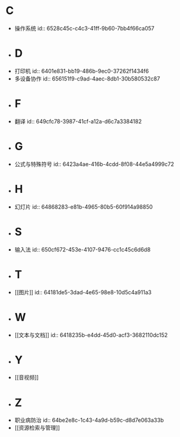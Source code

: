 # C
- 操作系统
  id:: 6528c45c-c4c3-41ff-9b60-7bb4f66ca057
- # D
- 打印机
  id:: 6401e831-bb19-486b-9ec0-37262f1434f6
- 多设备协作
  id:: 656151f9-c9ad-4aec-8db1-30b580532c87
- # F
- 翻译
  id:: 649cfc78-3987-41cf-a12a-d6c7a3384182
- # G
- 公式与特殊符号
  id:: 6423a4ae-416b-4cdd-8f08-44e5a4999c72
- # H
- 幻灯片
  id:: 64868283-e81b-4965-80b5-60f914a98850
- # S
- 输入法
  id:: 650cf672-453e-4107-9476-cc1c45c6d6d8
- # T
- [[图片]]
  id:: 64181de5-3dad-4e65-98e8-10d5c4a911a3
- # W
- [[文本与文档]]
  id:: 6418235b-e4dd-45d0-acf3-3682110dc152
- # Y
- [[音视频]]
- # Z
- 职业病防治
  id:: 64be2e8c-1c43-4a9d-b59c-d8d7e063a33b
- [[资源检索与管理]]
